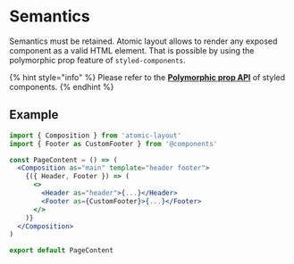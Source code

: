 # Semantics

Semantics must be retained. Atomic layout allows to render any exposed component as a valid HTML element. That is possible by using the polymorphic prop feature of `styled-components`.

{% hint style="info" %}
Please refer to the [**Polymorphic prop API**](https://www.styled-components.com/docs/api#as-polymorphic-prop) of styled components.
{% endhint %}

## Example

```jsx
import { Composition } from 'atomic-layout'
import { Footer as CustomFooter } from '@components'

const PageContent = () => (
  <Composition as="main" template="header footer">
    {({ Header, Footer }) => (
      <>
        <Header as="header">{...}</Header>
        <Footer as={CustomFooter}>{...}</Footer>
      </>
    )}
  </Composition>
)

export default PageContent
```

